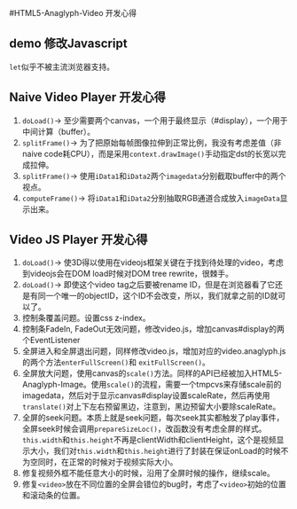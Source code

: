 #HTML5-Anaglyph-Video 开发心得
## demo 修改Javascript
`let`似乎不被主流浏览器支持。

## Naive Video Player 开发心得
1. `doLoad()`-> 至少需要两个canvas，一个用于最终显示（#display），一个用于中间计算（buffer）。
2. `splitFrame()`-> 为了把原始每帧图像拉伸到正常比例，我没有考虑差值（非naive code耗CPU），而是采用`context.drawImage()`手动指定dst的长宽以完成拉伸。
3. `splitFrame()`-> 使用`iData1`和`iData2`两个`imagedata`分别截取buffer中的两个视点。
4. `computeFrame()`-> 将`iData1`和`iData2`分别抽取RGB通道合成放入`imageData`显示出来。

## Video JS Player 开发心得
1. `doLoad()`-> 使3D得以使用在videojs框架关键在于找到待处理的video，考虑到videojs会在DOM load时候对DOM tree rewrite，很棘手。
2. `doLoad()`-> 即使这个video tag之后要被rename ID，但是在浏览器看了它还是有同一个唯一的objectID，这个ID不会改变，所以，我们就拿之前的ID就可以了。
3. 控制条覆盖问题。设置css z-index。
4. 控制条FadeIn, FadeOut无效问题，修改video.js，增加canvas#display的两个EventListener
5. 全屏进入和全屏退出问题，同样修改video.js，增加对应的video.anaglyph.js的两个方法`enterFullScreen()`和 `exitFullScreen()`。
6. 全屏放大问题，使用canvas的`scale()`方法。同样的API已经被加入HTML5-Anaglyph-Image。使用`scale()`的流程，需要一个tmpcvs来存储scale前的imagedata，然后对于显示canvas#display设置scaleRate，然后再使用`translate()`对上下左右预留黑边，注意到，黑边预留大小要除scaleRate。
7. 全屏的seek问题。本质上就是seek问题，每次seek其实都触发了play事件，全屏seek时候会调用`prepareSizeLoc()`，改函数没有考虑全屏的样式。`this.width`和`this.height`不再是clientWidth和clientHeight，这个是视频显示大小，我们对`this.width`和`this.height`进行了封装在保证onLoad的时候不为空同时，在正常的时候对于视频实际大小。
8. 修复视频外框不能任意大小的时候，沿用了全屏时候的操作，继续scale。
9. 修复`<video>`放在不同位置的全屏会错位的bug时，考虑了`<video>`初始的位置和滚动条的位置。
